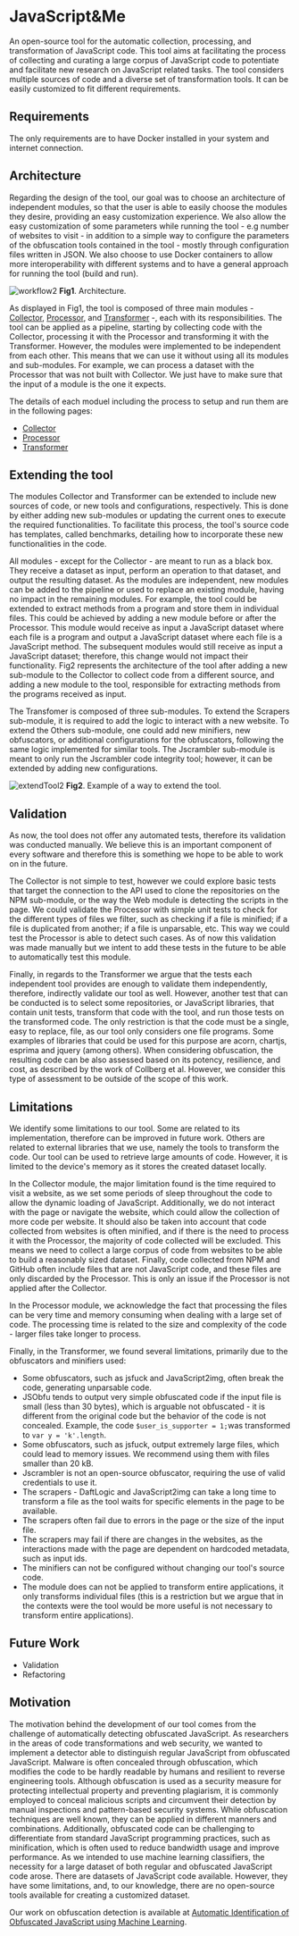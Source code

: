 # JavaScript&Me

An open-source tool for the automatic collection, processing, and transformation of JavaScript code. This tool aims at facilitating the process of collecting and curating a large corpus of JavaScript code to potentiate and facilitate new research on JavaScript related tasks. The tool considers multiple sources of code and a diverse set of transformation tools. It can be easily customized to fit different requirements. 

## Requirements

The only requirements are to have Docker installed in your system and internet connection.


## Architecture

Regarding the design of the tool, our goal was to choose an architecture of independent modules, so that the user is able to easily choose the modules they desire, providing an easy customization experience. We also allow the easy customization of some parameters while running the tool - e.g number of websites to visit - in addition to a simple way to configure the parameters of the obfuscation tools contained in the tool - mostly through configuration files written in JSON. We also choose to use Docker containers to allow more interoperability with different systems and to have a general approach for running the tool (build and run).

![workflow2](https://user-images.githubusercontent.com/36470825/171258994-e4f73d86-8e73-4e81-a4ac-1fa91baed97c.png)
**Fig1**. Architecture.

As displayed in Fig1, the tool is composed of three main modules - [Collector](./collect/README.md), [Processor](./process/README.md), and [Transformer](./transform/README.md) -, each with its responsibilities. The tool can be applied as a pipeline, starting by collecting code with the Collector, processing it with the Processor and transforming it with the Transformer. However, the modules were implemented to be independent from each other. This means that we can use it without using all its modules and sub-modules. For example, we can  process a dataset with the Processor that was not built with Collector. We just have to make sure that the input of a module is the one it expects.

The details of each moduel including the process to setup and run them are in the following pages:
* [Collector](./collect/README.md)
* [Processor](./process/README.md)
* [Transformer](./transform/README.md)



## Extending the tool

The modules Collector and Transformer can be extended to include new sources of code, or new tools and configurations, respectively. This is done by either adding new sub-modules or updating the current ones to execute the required functionalities. To facilitate this process, the tool's source code has templates, called benchmarks, detailing how to incorporate these new functionalities in the code.

All modules - except for the Collector - are meant to run as a black box. They receive a dataset as input, perform an operation to that dataset, and output the resulting dataset. As the modules are independent, new modules can be added to the pipeline or used to replace an existing module, having no impact in the remaining modules. For example, the tool could be extended to extract methods from a program and store them in individual files. This could be achieved by adding a new module before or after the Processor. This module would receive as input a JavaScript dataset where each file is a program and output a JavaScript dataset where each file is a JavaScript method. The subsequent modules would still receive as input a JavaScript dataset; therefore, this change would not impact their functionality. Fig2 represents the architecture of the tool after adding a new sub-module to the Collector to collect code from a different source, and adding a new module to the tool, responsible for extracting methods from the programs received as input.

The Transfomer is composed of three sub-modules. To extend the Scrapers sub-module, it is required to add the logic to interact with a new website. To extend the Others sub-module, one could add new minifiers, new obfuscators, or additional configurations for the obfuscators, following the same logic implemented for similar tools. The Jscrambler sub-module is meant to only run the Jscrambler code integrity tool; however, it can be extended by adding new configurations.

![extendTool2](https://user-images.githubusercontent.com/36470825/171259557-6b525176-edb7-4b41-96a4-4387f8b1af24.png)
**Fig2**. Example of a way to extend the tool.

## Validation

As now, the tool does not offer any automated tests, therefore its validation was conducted manually. We believe this is an important component of every software and therefore this is something we hope to be able to work on in the future.

The Collector is not simple to test, however we could explore basic tests that target the connection to the API used to clone the repositories on the NPM sub-module, or the way the Web module is detecting the scripts in the page. We could validate the Processor with simple unit tests to check for the different types of files we filter, such as checking if a file is minified; if a file is duplicated from another; if a file is unparsable, etc. This way we could test the Processor is able to detect such cases. As of now this validation was made manually but we intent to add these tests in the future to be able to automatically test this module.

Finally, in regards to the Transformer we argue that the tests each independent tool provides are enough to validate them independently, therefore, indirectly validate our tool as well. However, another test that can be conducted is to select some repositories, or JavaScript libraries, that contain unit tests, transform that code with the tool, and run those tests on the transformed code. The only restriction is that the code must be a single, easy to replace, file, as our tool only considers one file programs. Some examples of libraries that could be used for this purpose are acorn, chartjs, esprima and jquery (among others). When considering obfuscation, the resulting code can be also assessed based on its potency, resilience, and cost, as described by the work of Collberg et al. However, we consider this type of assessment to be outside of the scope of this work.


## Limitations

We identify some limitations to our tool. Some are related to its implementation, therefore can be improved in future work. Others are related to external libraries that we use, namely the tools to transform the code. Our tool can be used to retrieve large amounts of code. However, it is limited to the device's memory as it stores the created dataset locally.

In the Collector module, the major limitation found is the time required to visit a website, as we set some periods of sleep throughout the code to allow the dynamic loading of JavaScript. Additionally, we do not interact with the page or navigate the website, which could allow the collection of more code per website. It should also be taken into account that code collected from websites is often minified, and if there is the need to process it with the Processor, the majority of code collected will be excluded. This means we need to collect a large corpus of code from websites to be able to build a reasonably sized dataset. Finally, code collected from NPM and GitHub often include files that are not JavaScript code, and these files are only discarded by the Processor. This is only an issue if the Processor is not applied after the Collector.

In the Processor module, we acknowledge the fact that processing the files can be very time and memory consuming when dealing with a large set of code. The processing time is related to the size and complexity of the code - larger files take longer to process.

Finally, in the Transformer, we found several limitations, primarily due to the obfuscators and minifiers used:

* Some obfuscators, such as jsfuck and JavaScript2img, often break the code, generating unparsable code.
* JSObfu tends to output very simple obfuscated code if the input file is small (less than 30 bytes), which is arguable not obfuscated - it is different from the original code but the behavior of the code is not concealed. Example, the code `$user_is_supporter = 1;`was transformed to `var y = 'k'.length`.
* Some obfuscators, such as jsfuck, output extremely large files, which could lead to memory issues. We recommend using them with files smaller than 20 kB.
* Jscrambler is not an open-source obfuscator, requiring the use of valid credentials to use it.
* The scrapers - DaftLogic and JavaScript2img can take a long time to transform a file as the tool waits for specific elements in the page to be available.
* The scrapers often fail due to errors in the page or the size of the input file.
* The scrapers may fail if there are changes in the websites, as the interactions made with the page are dependent on hardcoded metadata, such as input ids. 
* The minifiers can not be configured without changing our tool's source code.
* The module does can not be applied to transform entire applications, it only transforms individual files (this is a restriction but we argue that in the contexts were the tool would be more useful is not necessary to transform entire applications).

## Future Work

* Validation
* Refactoring


## Motivation

The motivation behind the development of our tool comes from the challenge of automatically detecting obfuscated JavaScript. As researchers in the areas of code transformations and web security, we wanted to implement a detector able to distinguish regular JavaScript from obfuscated JavaScript.  Malware is often concealed through obfuscation, which modifies the code to be hardly readable by humans and resilient to reverse engineering tools. Although obfuscation is used as a security measure for protecting intellectual property and preventing plagiarism, it is commonly employed to conceal malicious scripts and circumvent their detection by manual inspections and pattern-based security systems.  While obfuscation techniques are well known, they can be applied in different manners and combinations. Additionally, obfuscated code can be challenging to differentiate from standard JavaScript programming practices, such as minification, which is often used to reduce bandwidth usage and improve performance. 
As we intended to use machine learning classifiers, the necessity for a large dataset of both regular and obfuscated JavaScript code arose. There are datasets of JavaScript code available. However, they have some limitations, and, to our knowledge, there are no open-source tools available for creating a customized dataset.

Our work on obfuscation detection is available at [Automatic Identification of Obfuscated JavaScript using Machine Learning](https://repositorio-aberto.up.pt/bitstream/10216/135504/2/487162.pdf).



